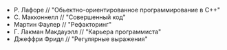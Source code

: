 * Р. Лафоре // "Обьектно-ориентированное программирование в С++"
* С. Макконнелл //  "Совершенный код"
* Мартин Фаулер // "Рефакторинг"
* Г. Лакман Макдауэлл // "Карьера программиста"
* Джеффри Фридл // "Регулярные выражения"
